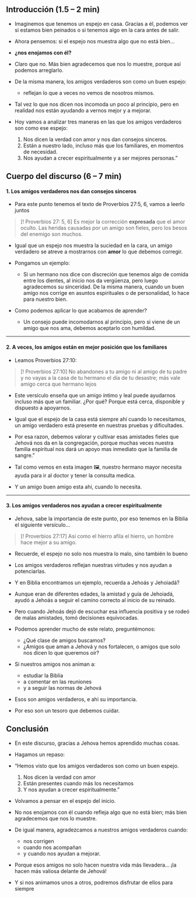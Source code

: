 ## Introducción (1.5 – 2 min)

- Imaginemos que tenemos un espejo en casa. Gracias a él, podemos ver si estamos bien peinados o si tenemos algo en la cara antes de salir.  

- Ahora pensemos: si el espejo nos muestra algo que no está bien...
- **¿nos enojamos con él?**
- Claro que no. Más bien agradecemos que nos lo muestre, porque así podemos arreglarlo.

- De la misma manera, los amigos verdaderos son como un buen espejo: 
	- reflejan lo que a veces no vemos de nosotros mismos. 
- Tal vez lo que nos dicen nos incomoda un poco al principio, pero en realidad nos están ayudando a vernos mejor y a mejorar.

- Hoy vamos a analizar tres maneras en las que los amigos verdaderos son como ese espejo:
	1. Nos dicen la verdad con amor y nos dan consejos sinceros.
	2. Están a nuestro lado, incluso más que los familiares, en momentos de necesidad.
	3. Nos ayudan a crecer espiritualmente y a ser mejores personas.”

## Cuerpo del discurso (6 – 7 min)

#### 1. Los amigos verdaderos nos dan consejos sinceros

- Para este punto tenemos el texto de Proverbios 27:5, 6, vamos a leerlo juntos

>[! Proverbios 27: 5, 6]
>Es mejor la corrección **expresada** que el amor oculto. 
>Las heridas causadas por un amigo son fieles, pero los besos del enemigo son muchos.

- Igual que un espejo nos muestra la suciedad en la cara, un amigo verdadero se atreve a mostrarnos con **amor** lo que debemos corregir.

- Pongamos un ejemplo: 
	- Si un hermano nos dice con discreción que tenemos algo de comida entre los dientes, al inicio nos da vergüenza, pero luego agradecemos su sinceridad. De la misma manera, cuando un buen amigo nos corrige en asuntos espirituales o de personalidad, lo hace para nuestro bien.

- Como podemos aplicar lo que acabamos de aprender?
	- Un consejo puede incomodarnos al principio, pero si viene de un amigo que nos ama, debemos aceptarlo con humildad.

---

#### 2. A veces, los amigos están en mejor posición que los familiares 

- Leamos Proverbios 27:10:

>[! Proverbios 27:10]
>No abandones a tu amigo ni al amigo de tu padre y no vayas a la casa de tu hermano el día de tu desastre; más vale amigo cerca que hermano lejos

- Este versículo enseña que un amigo íntimo y leal puede ayudarnos incluso más que un familiar. ¿Por qué? Porque está cerca, disponible y dispuesto a apoyarnos.

- Igual que el espejo de la casa está siempre ahí cuando lo necesitamos, un amigo verdadero está presente en nuestras pruebas y dificultades.

- Por esa razon, debemos valorar y cultivar esas amistades fieles que Jehová nos da en la congregación, porque muchas veces nuestra familia espiritual nos dará un apoyo mas inmediato que la familia de sangre.”

- Tal como vemos en esta imagen 🖼️, nuestro hermano mayor necesita ayuda para ir al doctor y tener la consulta medica.

- Y un amigo buen amigo esta ahi, cuando lo necesita. 

---

#### 3. Los amigos verdaderos nos ayudan a crecer espiritualmente

- Jehova, sabe la importancia de este punto, por eso tenemos en la Biblia el siguiente versículo...

>[! Proverbios 27:17]
>Así como el hierro afila el hierro, un hombre hace mejor a su amigo.

- Recuerde, el espejo no solo nos muestra lo malo, sino también lo bueno
- Los amigos verdaderos reflejan nuestras virtudes y nos ayudan a potenciarlas.
	
- Y en Biblia encontramos un ejemplo, recuerda a Jehoás y Jehoiadá?
- Aunque eran de diferentes edades, la amistad y guía de Jehoiadá, ayudó a Jehoás a seguir el camino correcto al inicio de su reinado. 

- Pero cuando Jehoás dejó de escuchar esa influencia positiva y se rodeó de malas amistades, tomó decisiones equivocadas.
    
- Podemos aprender mucho de este relato, preguntémonos: 
	- ¿Qué clase de amigos buscamos? 
	- ¿Amigos que aman a Jehová y nos fortalecen, o amigos que solo nos dicen lo que queremos oír?
    
- Si nuestros amigos nos animan a:
	- estudiar la Biblia
	- a comentar en las reuniones 
	- y a seguir las normas de Jehová
- Esos son amigos verdaderos, e ahi su importancia.
- Por eso son un tesoro que debemos cuidar.

## Conclusión

- En este discurso, gracias a Jehova hemos aprendido muchas cosas.
- Hagamos un repaso: 
- “Hemos visto que los amigos verdaderos son como un buen espejo. 
	1. Nos dicen la verdad con amor
	2. Están presentes cuando más los necesitamos
	3. Y nos ayudan a crecer espiritualmente.”
    

 - Volvamos a pensar en el espejo del inicio. 
 - No nos enojamos con él cuando refleja algo que no está bien; más bien agradecemos que nos lo muestre. 
 - De igual manera, agradezcamos a nuestros amigos verdaderos cuando:
	 - nos corrigen
	 - cuando nos acompañan
	 - y cuando nos ayudan a mejorar.  

- Porque esos amigos no solo hacen nuestra vida más llevadera… ¡la hacen más valiosa delante de Jehová!
- Y si nos animamos unos a otros, podremos disfrutar de ellos para siempre